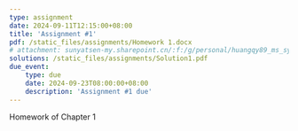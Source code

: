 ```yaml
---
type: assignment
date: 2024-09-11T12:15:00+08:00
title: 'Assignment #1'
pdf: /static_files/assignments/Homework 1.docx
# attachment: sunyatsen-my.sharepoint.cn/:f:/g/personal/huangqy89_ms_sysu_edu_cn/En6Hv-MsAVBAryv6Gc__N3kBPoV_gh0fH4_g4vEhm6Qj4Q?e=IsSSZE
solutions: /static_files/assignments/Solution1.pdf
due_event: 
    type: due
    date: 2024-09-23T08:00:00+08:00
    description: 'Assignment #1 due'
---
```

Homework of Chapter 1

